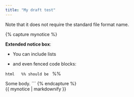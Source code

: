 ```yaml
---
title: "My draft test"
---
```


Note that it does not require the standard file format name.


 {% capture mynotice %}

**Extended notice box**:

* You can include lists

* and even fenced code blocks:

```html   %% should be ``` %%

<html>

<body>Some body.<body>

</html>
```
{% endcapture %}

<div class="notice--info">{{ mynotice | markdownify }}</div>
